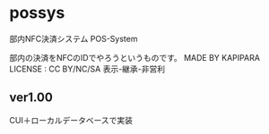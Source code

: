 # possys
部内NFC決済システム POS-System 

部内の決済をNFCのIDでやろうというものです。
MADE BY KAPIPARA
LICENSE : CC BY/NC/SA 表示-継承-非営利

## ver1.00
CUI＋ローカルデータベースで実装